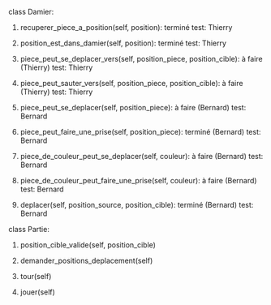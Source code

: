 class Damier:

1. recuperer_piece_a_position(self, position): terminé
	test: Thierry

2. position_est_dans_damier(self, position): terminé
	test: Thierry

3. piece_peut_se_deplacer_vers(self, position_piece, position_cible): à faire (Thierry)
	test: Thierry

4. piece_peut_sauter_vers(self, position_piece, position_cible): à faire (Thierry)
	test: Thierry

5. piece_peut_se_deplacer(self, position_piece): à faire (Bernard)
	test: Bernard

6. piece_peut_faire_une_prise(self, position_piece): terminé (Bernard)
	test: Bernard

7. piece_de_couleur_peut_se_deplacer(self, couleur): à faire (Bernard)
	test: Bernard

8. piece_de_couleur_peut_faire_une_prise(self, couleur): à faire (Bernard)
	test: Bernard
    
9. deplacer(self, position_source, position_cible): terminé (Bernard)
	test: Bernard



class Partie:

1. position_cible_valide(self, position_cible)

2. demander_positions_deplacement(self)

3. tour(self)

4. jouer(self)

